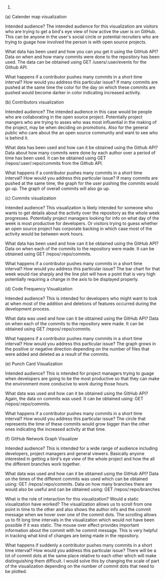 1.

(a) Calender map visualization

Intended audience?
The intended audience for this visualization are visitors who are trying to get a bird's eye view of how active the user is on GitHub. This can be anyone in the user's social circle or potential recruiters who are trying to guage how involved the person is with open source projects. 

What data has been used and how you can you get it using the GitHub API?
Data on when and how many commits were done to the repository has been used. The data can be obtained using GET /users/:user/events for the Github API.

What happens if a contributor pushes many commits in a short time interval? How would you address this particular issue?
If many commits are pushed at the same time the color for the day on which these commits are pushed would become darker in color indicating increased activity.


(b) Contributors visualization

Intended audience?
The intended audience in this case would be people who are collaborating in the open source project. Potentially project mangers who are trying to asses who was most influential in the making of the project, may be when deciding on promotions. Also for the general public who care about the an open source community and want to see who is behind it. 

What data has been used and how can it be obtained using the Github API?
Data about how many commits were done by each author over a period of time has been used. It can be obtained using GET /repos/:user/:repo/commits from the Github API.

What happens if a contributor pushes many commits in a short time interval? How would you address this particular issue?
If many commits are pushed at the same time, the graph for the user pushing the commits would go up. The graph of overall commits will also go up.


(c) Commits visualization

Intended audience?
This visualization is likely intended for someone who wants to get details about the activity over the repository as the whole week progresses. Potentially project managers looking for info on what day of the week is most productive for developers. Or visitors trying to guess whether an open source project has corporate backing in which case most of the activity would be between work hours.

What data has been used and how can it be obtained using the GitHub API?
Data on when each of the commits to the repository were made. It can be obtained using GET /repos/:repo/commits.

What happens if a contributor pushes many commits in a short time interval? How would you address this particular issue?
The bar chart for that week would rise sharply and the line plot will have a point that is very high potentially requiring a change in the axis to be displayed properly.

(d) Code Frequency Visualization

Intended audience?
This is intended for developers who might want to look at when most of the addition and deletions of features occurred during the development process.

What data was used and how can it be obtained using the GitHub API?
Data on when each of the commits to the repository were made. It can be obtained using GET /repos/:repo/commits.

What happens if a contributor pushes many commits in a short time interval? How would you address this particular issue?
The graph grows in the positive or negative direction depending on the number of files that were added and deleted as a result of the commits.

(e) Punch Card Visualization

Intended audience?
This is intended for project managers trying to guage when developers are going to be the most productive so that they can make the environment more conducive to work during those hours.

What data was used and how can it be obtained using the GitHub API?
Again, the data on commits was used. It can be obtained using: GET /repos/:repo/commits.

What happens if a contributor pushes many commits in a short time interval? How would you address this particular issue?
The circle that represents the time of these commits would grow bigger than the other ones indicating the increased activity at that time. 

(f) GitHub Network Graph Visualizer

Intended audience?
This is intended for a wide range of audience including developers, project managers and general viewers. Basically anyone interested in getting a bird's eye view of the whole project and how the all the different branches work together.

What data was used and how can it be obtained using the GitHub API?
Data on the times of the different commits was used which can be obtained using: GET /repos/:repo/commits. Data on how many branches there are would also be useful and can be obtained using: GET /repos/:repo/branches

What is the role of interaction for this visualization? Would a static visualization have worked?
The visualization allows us to scroll from one point in time to the other and also shows the author info and the commit message when we hover over one of the commit dots. The scrolling allows us to fit long time intervals in the visualization which would not have been possible if it was static. The mouse over effect provides important information about the commit with he commit message. This is very helpful in tracking what kind of changes are being made in the repository.

What happens if suddenly a contributor pushes many commits in a short time interval? How would you address this particular issue?
There will be a lot of commit dots at the same place relative to each other which will make distinguishing them difficult. I would solve this by changing the scale of part of the visualization depending on the number of commit dots that need to be plotted.

